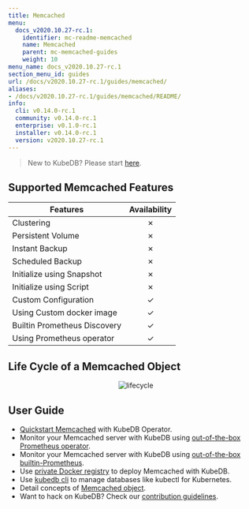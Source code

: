 ```yaml
---
title: Memcached
menu:
  docs_v2020.10.27-rc.1:
    identifier: mc-readme-memcached
    name: Memcached
    parent: mc-memcached-guides
    weight: 10
menu_name: docs_v2020.10.27-rc.1
section_menu_id: guides
url: /docs/v2020.10.27-rc.1/guides/memcached/
aliases:
- /docs/v2020.10.27-rc.1/guides/memcached/README/
info:
  cli: v0.14.0-rc.1
  community: v0.14.0-rc.1
  enterprise: v0.1.0-rc.1
  installer: v0.14.0-rc.1
  version: v2020.10.27-rc.1
---
```


> New to KubeDB? Please start [here](/docs/v2020.10.27-rc.1/README).

## Supported Memcached Features

| Features                     | Availability |
| ---------------------------- | :----------: |
| Clustering                   |   &#10007;   |
| Persistent Volume            |   &#10007;   |
| Instant Backup               |   &#10007;   |
| Scheduled Backup             |   &#10007;   |
| Initialize using Snapshot    |   &#10007;   |
| Initialize using Script      |   &#10007;   |
| Custom Configuration         |   &#10003;   |
| Using Custom docker image    |   &#10003;   |
| Builtin Prometheus Discovery |   &#10003;   |
| Using Prometheus operator    |   &#10003;   |

## Life Cycle of a Memcached Object

<p align="center">
  <img alt="lifecycle"  src="/docs/v2020.10.27-rc.1/images/memcached/memcached-lifecycle.png">
</p>

## User Guide

- [Quickstart Memcached](/docs/v2020.10.27-rc.1/guides/memcached/quickstart/quickstart) with KubeDB Operator.
- Monitor your Memcached server with KubeDB using [out-of-the-box Prometheus operator](/docs/v2020.10.27-rc.1/guides/memcached/monitoring/using-prometheus-operator).
- Monitor your Memcached server with KubeDB using [out-of-the-box builtin-Prometheus](/docs/v2020.10.27-rc.1/guides/memcached/monitoring/using-builtin-prometheus).
- Use [private Docker registry](/docs/v2020.10.27-rc.1/guides/memcached/private-registry/using-private-registry) to deploy Memcached with KubeDB.
- Use [kubedb cli](/docs/v2020.10.27-rc.1/guides/memcached/cli/cli) to manage databases like kubectl for Kubernetes.
- Detail concepts of [Memcached object](/docs/v2020.10.27-rc.1/guides/memcached/concepts/memcached).
- Want to hack on KubeDB? Check our [contribution guidelines](/docs/v2020.10.27-rc.1/CONTRIBUTING).
